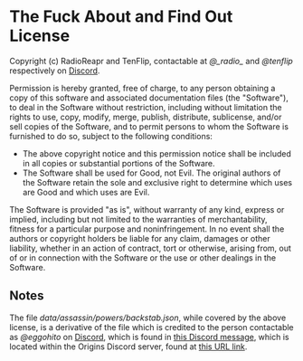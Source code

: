 # The Fuck About and Find Out License

Copyright (c) RadioReapr and TenFlip, contactable at _@\_radio\__ and _@tenflip_ respectively on [Discord](https://discord.com/).

Permission is hereby granted, free of charge, to any person obtaining a copy of this software and associated documentation files (the "Software"), to deal in the Software without restriction, including without limitation the rights to use, copy, modify, merge, publish, distribute, sublicense, and/or sell copies of the Software, and to permit persons to whom the Software is furnished to do so, subject to the following conditions:

- The above copyright notice and this permission notice shall be included in all copies or substantial portions of the Software.
- The Software shall be used for Good, not Evil. The original authors of the Software retain the sole and exclusive right to determine which uses are Good and which uses are Evil.

The Software is provided "as is", without warranty of any kind, express or implied, including but not limited to the warranties of merchantability, fitness for a particular purpose and noninfringement. In no event shall the authors or copyright holders be liable for any claim, damages or other liability, whether in an action of contract, tort or otherwise, arising from, out of or in connection with the Software or the use or other dealings in the Software.

## Notes

The file _data/assassin/powers/backstab.json_, while covered by the above license, is a derivative of the file which is credited to the person contactable as _@eggohito_ on [Discord](https://discord.com/), which is found in [this Discord message](https://discord.com/channels/734127708488859831/825449766384828476/910427207095181324), which is located within the Origins Discord server, found at [this URL link](https://discord.gg/VdGgwXwWNa).
